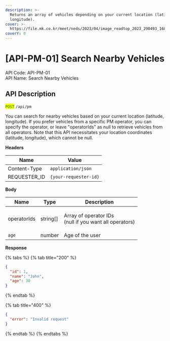 ```yaml
---
description: >-
  Returns an array of vehicles depending on your current location (latitude,
  longitude).
cover: >-
  https://file.mk.co.kr/meet/neds/2023/04/image_readtop_2023_290493_16814543415430832.jpg
coverY: 0
---
```


# \[API-PM-01] Search Nearby Vehicles

API Code: API-PM-01\
API Name: Search Nearby Vehicles

## API Description

<mark style="color:green;">`POST`</mark> `/api/pm`

You can search for nearby vehicles based on your current location (latitude, longitude). If you prefer vehicles from a specific PM operator, you can specify the operator, or leave "operatorIds" as null to retrieve vehicles from all operators. Note that this API necessitates your location coordinates (latitude, longitude), which cannot be null.

**Headers**

| Name          | Value                 |
| ------------- | --------------------- |
| Content-Type  | `application/json`    |
| REQUESTER\_ID | `{your-requester-id}` |

**Body**

| Name        | Type      | Description                                                       |
| ----------- | --------- | ----------------------------------------------------------------- |
| operatorIds | string\[] | <p>Array of operator IDs <br>(null if you want all operators)</p> |
| `age`       | number    | Age of the user                                                   |

**Response**

{% tabs %}
{% tab title="200" %}
```json
{
  "id": 1,
  "name": "John",
  "age": 30
}
```
{% endtab %}

{% tab title="400" %}
```json
{
  "error": "Invalid request"
}
```
{% endtab %}
{% endtabs %}
